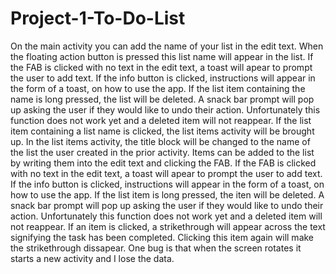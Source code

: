 # Project-1-To-Do-List

On the main activity you can add the name of your list in the edit text. When the floating action button is pressed this list name will appear in the list. If the FAB is clicked with no text in the edit text, a toast will apear to prompt the user to add text. If the info button is clicked, instructions will appear in the form of a toast, on how to use the app. If the list item containing the name is long pressed, the list will be deleted. A snack bar prompt will pop up asking the user if they would like to undo their action. Unfortunately this function does not work yet and a deleted item will not reappear. If the list item containing a list name is clicked, the list items activity will be brought up. 
In the list items activity, the title block will be changed to the name of the list the user created in the prior activity. Items can be added to the list by writing them into the edit text and clicking the FAB. If the FAB is clicked with no text in the edit text, a toast will apear to prompt the user to add text. If the info button is clicked, instructions will appear in the form of a toast, on how to use the app. If the list item is long pressed, the iten will be deleted. A snack bar prompt will pop up asking the user if they would like to undo their action. Unfortunately this function does not work yet and a deleted item will not reappear. If an item is clicked, a strikethrough will appear across the text signifying the task has been completed. Clicking this item again will make the strikethrough dissapear. 
One bug is that when the screen rotates it starts a new activity and I lose the data.